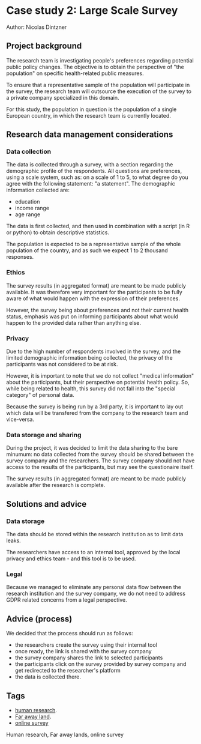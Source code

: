 # Case study 2: Large Scale Survey

Author: Nicolas Dintzner

## Project background

The research team is investigating people's preferences regarding potential public policy changes. The objective is to obtain the perspective of "the population" on specific health-related public measures. 

To ensure that a representative sample of the population will participate in the survey, the research team will outsource the execution of the survey to a private company specialized in this domain. 

For this study, the population in question is the population of a single European country, in which the research team is currently located. 

## Research data management considerations

### Data collection

The data is collected through a survey, with a section regarding the demographic profile of the respondents. 
All questions are preferences, using a scale system, such as: on a scale of 1 to 5, to what degree do you agree with the following statement: "a statement". 
The demographic information collected are: 
- education
- income range
- age range

The data is first collected, and then used in combination with a script (in R or python) to obtain descriptive statistics. 

The population is expected to be a representative sample of the whole population of the country, and as such we expect 1 to 2 thousand responses. 

### Ethics 

The survey results (in aggregated format) are meant to be made publicly available. It was therefore very important for the participants to be fully aware of what would happen with the expression of their preferences. 

However, the survey being about preferences and not their current health status, emphasis was put on informing participants about what would happen to the provided data rather than anything else. 

### Privacy 

Due to the high number of respondents involved in the survey, and the limited demographic information being collected, the privacy of the participants was not considered to be at risk. 

However, it is important to note that we do not collect "medical information" about the participants, but their perspective on potential health policy. So, while being related to health, this survey did not fall into the "special category" of personal data. 

Because the survey is being run by a 3rd party, it is important to lay out which data will be transfered from the company to the research team and vice-versa. 

### Data storage and sharing

<!---
Comment: some case studies focus on internal data sharing during research, others on data sharing afterwards. Maybe good to differentiate and mention both? I tried to do this below with my edits.
-->

During the project, it was decided to limit the data sharing to the bare minumum: no data collected from the survey should be shared between the survey company and the researchers. The survey company should not have access to the results of the participants, but may see the questionaire itself. 

The survey results (in aggregated format) are meant to be made publicly available after the research is complete.

## Solutions and advice

### Data storage
The data should be stored within the research institution as to limit data leaks. 

The researchers have access to an internal tool, approved by the local privacy and ethics team - and this tool is to be used. 

### Legal 

Because we managed to eliminate any personal data flow between the research institution and the survey company, we do not need to address GDPR related concerns from a legal perspective. 

## Advice (process)

We decided that the process should run as follows: 
- the researchers create the survey using their internal tool
- once ready, the link is shared with the survey company
- the survey company shares the link to selected participants
- the participants click on the survey provided by survey company and get redirected to the researcher's platform
- the data is collected there. 

<!---
Not necessary but a diagram would be nice here- no time to make one now though so I haven't attempted it
-->

## Tags 
- [human research](https://nzr.github.io/DS-BOK/search.html?q=human+research).
- [Far away land](https://nzr.github.io/DS-BOK/search.html?q=far+away+land).
- [online survey](https://nzr.github.io/DS-BOK/search.html?q=online+survey)

<!---
Is the 'Far away land' tag very meaningful, especially if people from all over the world could be reading this book?
-->

Human research, Far away lands, online survey
